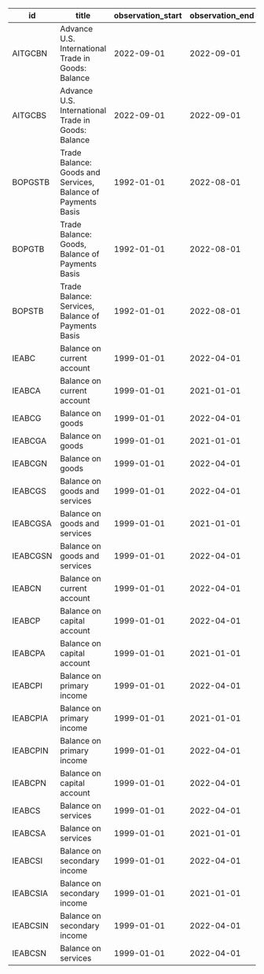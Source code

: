 | id       | title                                                        | observation_start   | observation_end   |
|----------|--------------------------------------------------------------|---------------------|-------------------|
| AITGCBN  | Advance U.S. International Trade in Goods: Balance           | 2022-09-01          | 2022-09-01        |
| AITGCBS  | Advance U.S. International Trade in Goods: Balance           | 2022-09-01          | 2022-09-01        |
| BOPGSTB  | Trade Balance: Goods and Services, Balance of Payments Basis | 1992-01-01          | 2022-08-01        |
| BOPGTB   | Trade Balance: Goods, Balance of Payments Basis              | 1992-01-01          | 2022-08-01        |
| BOPSTB   | Trade Balance: Services, Balance of Payments Basis           | 1992-01-01          | 2022-08-01        |
| IEABC    | Balance on current account                                   | 1999-01-01          | 2022-04-01        |
| IEABCA   | Balance on current account                                   | 1999-01-01          | 2021-01-01        |
| IEABCG   | Balance on goods                                             | 1999-01-01          | 2022-04-01        |
| IEABCGA  | Balance on goods                                             | 1999-01-01          | 2021-01-01        |
| IEABCGN  | Balance on goods                                             | 1999-01-01          | 2022-04-01        |
| IEABCGS  | Balance on goods and services                                | 1999-01-01          | 2022-04-01        |
| IEABCGSA | Balance on goods and services                                | 1999-01-01          | 2021-01-01        |
| IEABCGSN | Balance on goods and services                                | 1999-01-01          | 2022-04-01        |
| IEABCN   | Balance on current account                                   | 1999-01-01          | 2022-04-01        |
| IEABCP   | Balance on capital account                                   | 1999-01-01          | 2022-04-01        |
| IEABCPA  | Balance on capital account                                   | 1999-01-01          | 2021-01-01        |
| IEABCPI  | Balance on primary income                                    | 1999-01-01          | 2022-04-01        |
| IEABCPIA | Balance on primary income                                    | 1999-01-01          | 2021-01-01        |
| IEABCPIN | Balance on primary income                                    | 1999-01-01          | 2022-04-01        |
| IEABCPN  | Balance on capital account                                   | 1999-01-01          | 2022-04-01        |
| IEABCS   | Balance on services                                          | 1999-01-01          | 2022-04-01        |
| IEABCSA  | Balance on services                                          | 1999-01-01          | 2021-01-01        |
| IEABCSI  | Balance on secondary income                                  | 1999-01-01          | 2022-04-01        |
| IEABCSIA | Balance on secondary income                                  | 1999-01-01          | 2021-01-01        |
| IEABCSIN | Balance on secondary income                                  | 1999-01-01          | 2022-04-01        |
| IEABCSN  | Balance on services                                          | 1999-01-01          | 2022-04-01        |